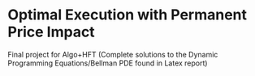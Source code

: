 # Optimal Execution with Permanent Price Impact
Final project for Algo+HFT (Complete solutions to the Dynamic Programming Equations/Bellman PDE found in Latex report)
